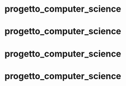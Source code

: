 # progetto_computer_science
# progetto_computer_science
# progetto_computer_science
# progetto_computer_science
